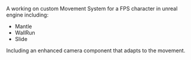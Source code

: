 A working on custom Movement System for a FPS character in unreal engine including:
  - Mantle
  - WallRun
  - Slide

Including an enhanced camera component that adapts to the movement.
